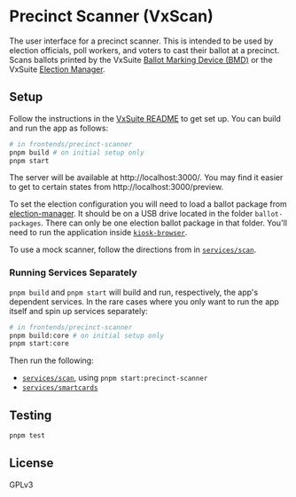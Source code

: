 # Precinct Scanner (VxScan)

The user interface for a precinct scanner. This is intended to be used by
election officials, poll workers, and voters to cast their ballot at a precinct.
Scans ballots printed by the VxSuite [Ballot Marking Device (BMD)](../bmd) or
the VxSuite [Election Manager](../election-manager).

## Setup

Follow the instructions in the [VxSuite README](../../README.md) to get set up.
You can build and run the app as follows:

```sh
# in frontends/precinct-scanner
pnpm build # on initial setup only
pnpm start
```

The server will be available at http://localhost:3000/. You may find it easier
to get to certain states from http://localhost:3000/preview.

To set the election configuration you will need to load a ballot package from
[election-manager](../election-manager). It should be on a USB drive located in
the folder `ballot-packages`. There can only be one election ballot package in
that folder. You'll need to run the application inside
[`kiosk-browser`](https://github.com/votingworks/kiosk-browser).

To use a mock scanner, follow the directions from in
[`services/scan`](../../services/scan#Single-sheet-scanner).

### Running Services Separately

`pnpm build` and `pnpm start` will build and run, respectively, the app's
dependent services. In the rare cases where you only want to run the app itself
and spin up services separately:

```sh
# in frontends/precinct-scanner
pnpm build:core # on initial setup only
pnpm start:core
```

Then run the following:

- [`services/scan`](../../services/admin), using `pnpm start:precinct-scanner`
- [`services/smartcards`](../../services/smartcards)

## Testing

```sh
pnpm test
```

## License

GPLv3
